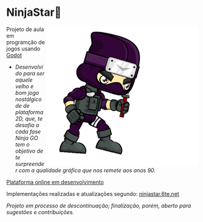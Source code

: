 # NinjaStar:space_invader:

<img src="https://github.com/carvalhoandre/NinjaStar/blob/master/NinjaStar/recursos/imagens/personagens/Attack__000.png" max-width="400px" width="400px" align="right" alt="Logo_andre">

Projeto de aula em programção de jogos usando [Godot](https://godotengine.org//)

- _Desenvolvido para ser aquele velho e bom jogo nostálgico de de plataforma 2D, que, te desafia a cada fase *Ninja GO* tem o objetivo de te surpreender com a qualidade gráfica que nos remete aos anos 90._

[Plataforma online em desenvolvimento](https://github.com/carvalhoandre/NinjaStar-site)


Implementações realizadas e atualizações segundo: [ninjastar.6te.net](http://ninjastar.6te.net/)


_Projeto em processo de descontinuação; finalização, porém, aberto para sugestões e contribuições._
